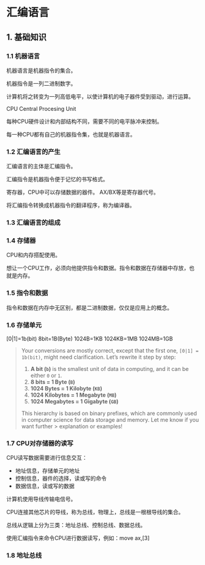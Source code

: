 # 汇编语言

## 1. 基础知识

### 1.1 机器语言

机器语言是机器指令的集合。

机器指令是一列二进制数字。

计算机将之转变为一列高低电平，以使计算机的电子器件受到驱动，进行运算。

CPU Central Procesing Unit

每种CPU硬件设计和内部结构不同，需要不同的电平脉冲来控制。

每一种CPU都有自己的机器指令集，也就是机器语言。

### 1.2 汇编语言的产生

汇编语言的主体是汇编指令。

汇编指令是机器指令便于记忆的书写格式。

寄存器，CPU中可以存储数据的器件。 AX/BX等是寄存器代号。

将汇编指令转换成机器指令的翻译程序，称为编译器。

### 1.3 汇编语言的组成

### 1.4 存储器

CPU和内存搭配使用。

想让一个CPU工作，必须向他提供指令和数据。指令和数据在存储器中存放，也就是内存。

### 1.5 指令和数据

指令和数据在内存中无区别，都是二进制数据，仅仅是应用上的概念。


### 1.6 存储单元

[0|1]=1b(bit)
8bit=1B(Byte)
1024B=1KB
1024KB=1MB
1024MB=1GB

> Your conversions are mostly correct, except that the first one, `[0|1] = 1b(bit)`, might need clarification. Let’s rewrite it step by step:
> 
> 1. **A bit (`b`)** is the smallest unit of data in computing, and it can be either `0` or `1`.
> 2. **8 bits = 1 Byte (`B`)**
> 3. **1024 Bytes = 1 Kilobyte (`KB`)**
> 4. **1024 Kilobytes = 1 Megabyte (`MB`)**
> 5. **1024 Megabytes = 1 Gigabyte (`GB`)**
> 
> This hierarchy is based on binary prefixes, which are commonly used in computer science for data storage and memory. Let me know if you want further > explanation or examples!

### 1.7 CPU对存储器的读写

CPU读写数据需要进行信息交互：
- 地址信息，存储单元的地址
- 控制信息，器件的选择，读或写的命令
- 数据信息，读或写的数据

计算机使用导线传输电信号。

CPU连接其他芯片的导线，称为总线，物理上，总线是一根根导线的集合。

总线从逻辑上分为三类：地址总线、控制总线、数据总线。

使用汇编指令来命令CPU进行数据读写，例如：move ax,[3]


### 1.8 地址总线

